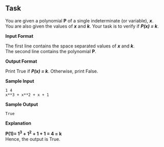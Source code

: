 ## Task

You are given a polynomial **P** of a single indeterminate (or variable), ***x***.  
You are also given the values of ***x*** and ***k***. Your task is to verify if ***P(x) = k***.  

**Input Format**  

The first line contains the space separated values of ***x*** and ***k***.  
The second line contains the polynomial **P**.  

**Output Format**  

Print True if ***P(x) = k***. Otherwise, print False.  

**Sample Input**  
```
1 4
x**3 + x**2 + x + 1
```
**Sample Output**  
```
True
```

**Explanation**

**P(1)= 1<sup>3</sup> + 1<sup>2</sup> + 1 + 1 = 4 = k**  
Hence, the output is True.